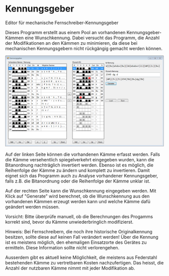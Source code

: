 # Kennungsgeber
 Editor für mechanische Fernschreiber-Kennungsgeber

Dieses Programm erstellt aus einem Pool an vorhandenen Kennungsgeber-Kämmen eine Wunschkennung. Dabei versucht das Programm, die Anzahl der Modifikationen an den Kämmen zu minimieren, da diese bei mechanischen Kennungsgebern nicht rückgängig gemacht werden können.

 ![Screenshot](https://github.com/detlefgerhardt/Kennungsgeber/blob/master/screen.png)

Auf der linken Seite können die vorhandenen Kämme erfasst werden. Falls die Kämme versehentlich spiegelverkehrt eingegeben wurden, kann die Bitanordnung nachträglich invertiert werden. Ebenso ist es möglich, die Reihenfolge der Kämme zu ändern und komplett zu invertieren.
Damit eignet sich das Programm auch zu Analyse vorhandener Kennungsgeber, falls z.B. die Bitanordnung oder die Reihenfolge der Kämme unklar ist.

Auf der rechten Seite kann die Wunschkennung eingegeben werden. Mit Klick auf "Generate" wird berechnet, ob die Wunschkennung aus den vorhandenen Kämmen erzeugt werden kann und welche Kämme dafü geändert werden müssen.

Vorsicht: Bitte überprüfe manuell, ob die Berechnungen des Progamms korrekt sind, bevor du Kämme unwiederbringlich modifizierst.

Hinweis: Bei Fernschreibern, die noch ihre historische Originalkennung besitzen, sollte diese auf keinen Fall verändert werden! Über die Kennung ist es meistens möglich, den ehemaligen Einsatzorte des Gerätes zu ermitteln. Diese Information sollte nicht verlorengehen.

Ausserdem gibt es aktuell keine Möglichkeit, die meistens aus Federstahl bestehenden Kämme zu vertretbaren Kosten nachzufertigen. Das heisst, die Anzahl der nutzbaren Kämme nimmt mit jeder Modifikation ab.

